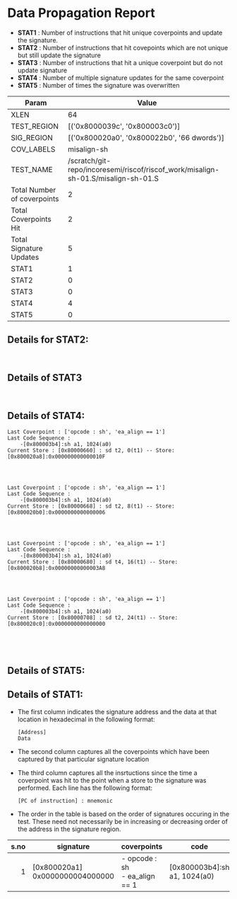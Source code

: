 
# Data Propagation Report

- **STAT1** : Number of instructions that hit unique coverpoints and update the signature.
- **STAT2** : Number of instructions that hit covepoints which are not unique but still update the signature
- **STAT3** : Number of instructions that hit a unique coverpoint but do not update signature
- **STAT4** : Number of multiple signature updates for the same coverpoint
- **STAT5** : Number of times the signature was overwritten

| Param                     | Value    |
|---------------------------|----------|
| XLEN                      | 64      |
| TEST_REGION               | [('0x8000039c', '0x800003c0')]      |
| SIG_REGION                | [('0x800020a0', '0x800022b0', '66 dwords')]      |
| COV_LABELS                | misalign-sh      |
| TEST_NAME                 | /scratch/git-repo/incoresemi/riscof/riscof_work/misalign-sh-01.S/misalign-sh-01.S    |
| Total Number of coverpoints| 2     |
| Total Coverpoints Hit     | 2      |
| Total Signature Updates   | 5      |
| STAT1                     | 1      |
| STAT2                     | 0      |
| STAT3                     | 0     |
| STAT4                     | 4     |
| STAT5                     | 0     |

## Details for STAT2:

```


```

## Details of STAT3

```


```

## Details of STAT4:

```
Last Coverpoint : ['opcode : sh', 'ea_align == 1']
Last Code Sequence : 
	-[0x800003b4]:sh a1, 1024(a0)
Current Store : [0x80000660] : sd t2, 0(t1) -- Store: [0x800020a8]:0x000000000000010F




Last Coverpoint : ['opcode : sh', 'ea_align == 1']
Last Code Sequence : 
	-[0x800003b4]:sh a1, 1024(a0)
Current Store : [0x80000668] : sd t2, 8(t1) -- Store: [0x800020b0]:0x0000000000000006




Last Coverpoint : ['opcode : sh', 'ea_align == 1']
Last Code Sequence : 
	-[0x800003b4]:sh a1, 1024(a0)
Current Store : [0x80000680] : sd t4, 16(t1) -- Store: [0x800020b8]:0x00000000000003A8




Last Coverpoint : ['opcode : sh', 'ea_align == 1']
Last Code Sequence : 
	-[0x800003b4]:sh a1, 1024(a0)
Current Store : [0x80000708] : sd t2, 24(t1) -- Store: [0x800020c0]:0x0000000000000000





```

## Details of STAT5:



## Details of STAT1:

- The first column indicates the signature address and the data at that location in hexadecimal in the following format: 
  ```
  [Address]
  Data
  ```

- The second column captures all the coverpoints which have been captured by that particular signature location

- The third column captures all the insrtuctions since the time a coverpoint was
  hit to the point when a store to the signature was performed. Each line has
  the following format:
  ```
  [PC of instruction] : mnemonic
  ```
- The order in the table is based on the order of signatures occuring in the
  test. These need not necessarily be in increasing or decreasing order of the
  address in the signature region.

|s.no|            signature             |             coverpoints              |              code               |
|---:|----------------------------------|--------------------------------------|---------------------------------|
|   1|[0x800020a1]<br>0x0000000004000000|- opcode : sh<br> - ea_align == 1<br> |[0x800003b4]:sh a1, 1024(a0)<br> |
